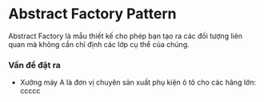 # Abstract Factory Pattern
Abstract Factory là mẫu thiết kế cho phép bạn tạo ra các đối tượng liên quan mà không cần chỉ định các lớp cụ thể của chúng.

### Vấn đề đặt ra
- Xưởng máy A là đơn vị chuyên sản xuất phụ kiện ô tô cho các hãng lớn: ccccc
